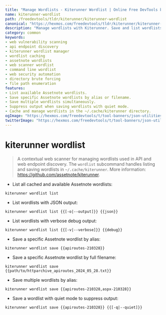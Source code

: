 ```yaml
---
title: "Manage Wordlists - Kiterunner Wordlist | Online Free DevTools by Hexmos"
name: kiterunner-wordlist
path: /freedevtools/tldr/kiterunner/kiterunner-wordlist
canonical: "https://hexmos.com/freedevtools/tldr/kiterunner/kiterunner-wordlist/"
description: "Manage wordlists with Kiterunner. Save and list wordlists for web vulnerability scanning and API discovery using command line. Free online tool, no registration required."
category: common
keywords:
- web vulnerability scanning
- api endpoint discovery
- kiterunner wordlist manager
- wordlist caching
- assetnote wordlists
- web scanner wordlist
- command line wordlist
- web security automation
- directory brute forcing
- file path enumeration
features:
- List available Assetnote wordlists.
- Save specific Assetnote wordlists by alias or filename.
- Save multiple wordlists simultaneously.
- Suppress output when saving wordlists with quiet mode.
- Cache and manage wordlists in the ~/.cache/kiterunner directory.
ogImage: "https://hexmos.com/freedevtools/t/tool-banners/json-utilities-banner.png"
twitterImage: "https://hexmos.com/freedevtools/t/tool-banners/json-utilities-banner.png"
---
```


# kiterunner wordlist

> A contextual web scanner for managing wordlists used in API and web endpoint discovery.
> The `wordlist` subcommand handles listing and saving wordlists in `~/.cache/kiterunner`.
> More information: <https://github.com/assetnote/kiterunner>.

- List all cached and available Assetnote wordlists:

`kiterunner wordlist list`

- List wordlists with JSON output:

`kiterunner wordlist list {{[-o|--output]}} {{json}}`

- List wordlists with verbose debug output:

`kiterunner wordlist list {{[-v|--verbose]}} {{debug}}`

- Save a specific Assetnote wordlist by alias:

`kiterunner wordlist save {{apiroutes-210328}}`

- Save a specific Assetnote wordlist by full filename:

`kiterunner wordlist save {{path/to/httparchive_apiroutes_2024_05_28.txt}}`

- Save multiple wordlists by alias:

`kiterunner wordlist save {{apiroutes-210328,aspx-210328}}`

- Save a wordlist with quiet mode to suppress output:

`kiterunner wordlist save {{apiroutes-210328}} {{[-q|--quiet]}}`
